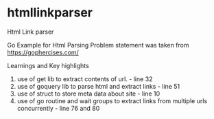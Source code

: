 # htmllinkparser
Html Link parser

Go Example for Html Parsing
Problem statement was taken from https://gophercises.com/


Learnings and Key highlights
1. use of get lib to extract contents of url. - line 32
2. use of goquery lib to parse html and extract links   - line 51
3. use of struct to store meta data about site - line 10
4. use of go routine and wait groups to extract links from multiple urls concurrently - line 76 and 80

